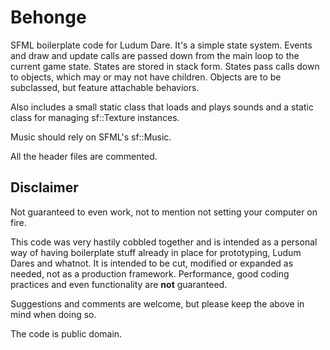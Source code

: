 # Behonge

SFML boilerplate code for Ludum Dare.
It's a simple state system. Events and draw and update calls are passed down from the main loop to the current game state. States are stored in stack form. States pass calls down to objects, which may or may not have children. Objects are to be subclassed, but feature attachable behaviors.

Also includes a small static class that loads and plays sounds and a static class for managing sf::Texture instances.

Music should rely on SFML's sf::Music.

All the header files are commented.

## Disclaimer

Not guaranteed to even work, not to mention not setting your computer on fire.

This code was very hastily cobbled together and is intended as a personal way of having boilerplate stuff already in place for prototyping, Ludum Dares and whatnot. It is intended to be cut, modified or expanded as needed, not as a production framework. Performance, good coding practices and even functionality are **not** guaranteed.

Suggestions and comments are welcome, but please keep the above in mind when doing so.

The code is public domain.
